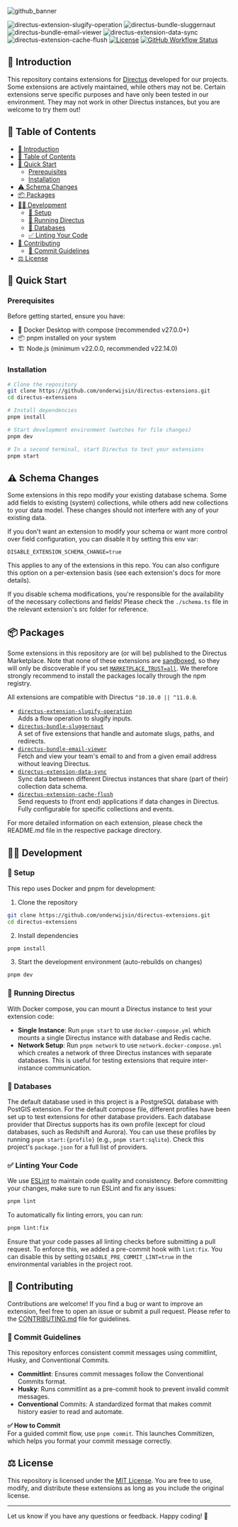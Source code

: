 ![github_banner](https://github.com/user-attachments/assets/641fecad-0b75-4fbb-9d53-22ffb0d819a8)

<p style="text-align: left;">
  <img src="https://img.shields.io/npm/v/@onderwijsin/directus-extension-slugify-operation?label=slugify-operation&style=flat-square" alt="directus-extension-slugify-operation">
  <img src="https://img.shields.io/npm/v/@onderwijsin/directus-bundle-sluggernaut?label=sluggernaut&style=flat-square" alt="directus-bundle-sluggernaut">
  <img src="https://img.shields.io/npm/v/@onderwijsin/directus-bundle-email-viewer?label=email-viewer&style=flat-square" alt="directus-bundle-email-viewer">
  <img src="https://img.shields.io/npm/v/@onderwijsin/directus-extension-data-sync?label=data-sync&style=flat-square" alt="directus-extension-data-sync">
  <img src="https://img.shields.io/npm/v/@onderwijsin/directus-extension-cache-flush?label=cache-flush&style=flat-square" alt="directus-extension-cache-flush">
  <a href="LICENSE"><img src="https://img.shields.io/github/license/onderwijsin/directus-extensions" alt="License"></a>
  <a href="https://github.com/onderwijsin/directus-extensions/actions"><img src="https://img.shields.io/github/actions/workflow/status/onderwijsin/directus-extensions/publish.yml" alt="GitHub Workflow Status"></a>
</p>

## 👋 Introduction
This repository contains extensions for [Directus](https://directus.io) developed for our projects. Some extensions are actively maintained, while others may not be. Certain extensions serve specific purposes and have only been tested in our environment. They may not work in other Directus instances, but you are welcome to try them out!

## 📖 Table of Contents
- [👋 Introduction](#-introduction)
- [📖 Table of Contents](#-table-of-contents)
- [🚀 Quick Start](#-quick-start)
  - [Prerequisites](#prerequisites)
  - [Installation](#installation)
- [⚠️ Schema Changes](#️-schema-changes)
- [📦 Packages](#-packages)
- [👨‍💻 Development](#-development)
  - [🔧 Setup](#-setup)
  - [🐰 Running Directus](#-running-directus)
  - [💽 Databases](#-databases)
  - [✅ Linting Your Code](#-linting-your-code)
- [🤝 Contributing](#-contributing)
  - [📝 Commit Guidelines](#-commit-guidelines)
- [⚖️ License](#️-license)

## 🚀 Quick Start

### Prerequisites
Before getting started, ensure you have:

- 🐳 Docker Desktop with compose (recommended v27.0.0+)
- 📦 pnpm installed on your system
- 🏗 Node.js (minimum v22.0.0, recommended v22.14.0)

### Installation
```bash
# Clone the repository
git clone https://github.com/onderwijsin/directus-extensions.git
cd directus-extensions

# Install dependencies
pnpm install

# Start development environment (watches for file changes)
pnpm dev

# In a second terminal, start Directus to test your extensions
pnpm start
```

## ⚠️ Schema Changes
Some extensions in this repo modify your existing database schema. Some add fields to existing (system) collections, while others add new collections to your data model. These changes should not interfere with any of your existing data.

If you don't want an extension to modify your schema or want more control over field configuration, you can disable it by setting this env var:

```env
DISABLE_EXTENSION_SCHEMA_CHANGE=true
```

This applies to any of the extensions in this repo. You can also configure this option on a per-extension basis (see each extension's docs for more details).

If you disable schema modifications, you're responsible for the availability of the necessary collections and fields! Please check the `./schema.ts` file in the relevant extension's src folder for reference.

## 📦 Packages
Some extensions in this repository are (or will be) published to the Directus Marketplace. Note that none of these extensions are [sandboxed](https://docs.directus.io/extensions/sandbox/introduction.html), so they will only be discoverable if you set [`MARKETPLACE_TRUST=all`](https://directus.io/docs/configuration/extensions#marketplace). We therefore strongly recommend to install the packages locally through the npm registry.

All extensions are compatible with Directus `^10.10.0 || ^11.0.0`.

- [`directus-extension-slugify-operation`](https://github.com/onderwijsin/directus-extensions/blob/main/packages/directus-extension-slugify-operation)  
  Adds a flow operation to slugify inputs.
- [`directus-bundle-sluggernaut`](https://github.com/onderwijsin/directus-extensions/blob/main/packages/directus-bundle-sluggernaut)  
  A set of five extensions that handle and automate slugs, paths, and redirects.
- [`directus-bundle-email-viewer`](https://github.com/onderwijsin/directus-extensions/tree/main/packages/directus-bundle-email-viewer)  
  Fetch and view your team's email to and from a given email address without leaving Directus.
- [`directus-extension-data-sync`](https://github.com/onderwijsin/directus-extensions/tree/main/packages/directus-extension-data-sync)  
  Sync data between different Directus instances that share (part of their) collection data schema.
- [`directus-extension-cache-flush`](https://github.com/onderwijsin/directus-extensions/tree/main/packages/directus-extension-cache-flush)  
  Send requests to (front end) applications if data changes in Directus. Fully configurable for specific collections and events.

For more detailed information on each extension, please check the README.md file in the respective package directory.

## 👨‍💻 Development   

### 🔧 Setup
This repo uses Docker and pnpm for development:
1. Clone the repository
```sh
git clone https://github.com/onderwijsin/directus-extensions.git
cd directus-extensions
```

2. Install dependencies
```sh
pnpm install
```

3. Start the development environment (auto-rebuilds on changes)
```sh
pnpm dev
```

### 🐰 Running Directus
With Docker compose, you can mount a Directus instance to test your extension code:

- **Single Instance**: Run `pnpm start` to use `docker-compose.yml` which mounts a single Directus instance with database and Redis cache.
- **Network Setup**: Run `pnpm network` to use `network.docker-compose.yml` which creates a network of three Directus instances with separate databases. This is useful for testing extensions that require inter-instance communication.

### 💽 Databases
The default database used in this project is a PostgreSQL database with PostGIS extension. For the default compose file, different profiles have been set up to test extensions for other database providers. Each database provider that Directus supports has its own profile (except for cloud databases, such as Redshift and Aurora). You can use these profiles by running `pnpm start:{profile}` (e.g., `pnpm start:sqlite`). Check this project's `package.json` for a full list of providers.

### ✅ Linting Your Code
We use [ESLint](https://eslint.org/) to maintain code quality and consistency. Before committing your changes, make sure to run ESLint and fix any issues:

   ```sh
   pnpm lint
   ```

To automatically fix linting errors, you can run:

   ```sh
   pnpm lint:fix
   ```

Ensure that your code passes all linting checks before submitting a pull request. To enforce this, we added a pre-commit hook with `lint:fix`. You can disable this by setting `DISABLE_PRE_COMMIT_LINT=true` in the environmental variables in the project root.

## 🤝 Contributing
Contributions are welcome! If you find a bug or want to improve an extension, feel free to open an issue or submit a pull request. Please refer to the [CONTRIBUTING.md](CONTRIBUTING.md) file for guidelines.

### 📝 Commit Guidelines
This repository enforces consistent commit messages using commitlint, Husky, and Conventional Commits.

- **Commitlint**: Ensures commit messages follow the Conventional Commits format.
- **Husky**: Runs commitlint as a pre-commit hook to prevent invalid commit messages.
- **Conventional** Commits: A standardized format that makes commit history easier to read and automate.

**✅ How to Commit**    
For a guided commit flow, use ``pnpm commit``. This launches Commitizen, which helps you format your commit message correctly.

## ⚖️ License
This repository is licensed under the [MIT License](LICENSE). You are free to use, modify, and distribute these extensions as long as you include the original license.

---

Let us know if you have any questions or feedback. Happy coding! 🚀